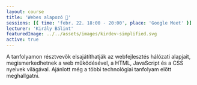 ```yaml
---
layout: course
title: 'Webes alapozó 🚀'
sessions: [{ time: 'febr. 22. 18:00 - 20:00', place: 'Google Meet' }]
lecturer: 'Király Bálint'
featuredImage: ../../assets/images/kirdev-simplified.svg
active: true
---
```


A tanfolyamon résztvevők elsajátíthatják az webfejlesztés hálózati alapjait, megismerkedhetnek a web működésével, a HTML, JavaScript és a CSS nyelvek világával. Ajánlott még a többi technológiai tanfolyam előtt meghallgatni.
